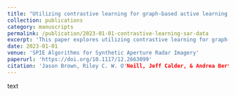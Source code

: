```yaml
---
title: "Utilizing contrastive learning for graph-based active learning of SAR data" 
collection: publications
category: manuscripts 
permalink: /publication/2023-01-01-contrastive-learning-sar-data 
excerpt: 'This paper explores utilizing contrastive learning for graph-based active learning of SAR data.' 
date: 2023-01-01 
venue: 'SPIE Algorithms for Synthetic Aperture Radar Imagery' 
paperurl: 'https://doi.org/10.1117/12.2663099' 
citation: 'Jason Brown, Riley C. W. O'Neill, Jeff Calder, & Andrea Bertozzi. (2023). "Utilizing contrastive learning for graph-based active learning of SAR data." SPIE Algorithms for Synthetic Aperture Radar Imagery, Vol. 12520.'
---
```


text
